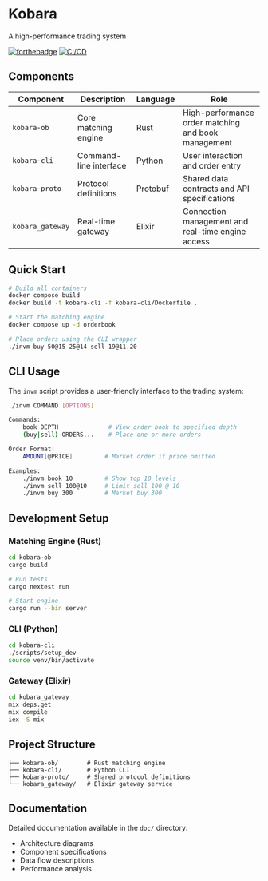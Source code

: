 # Kobara 

A high-performance trading system

[![forthebadge](https://forthebadge.com/images/badges/powered-by-electricity.svg)](https://forthebadge.com)
[![CI/CD](https://github.com/wlvchandler/kobara/actions/workflows/ci.yml/badge.svg?branch=main)](https://github.com/wlvchandler/kobara/actions/workflows/ci.yml)

## Components

| Component | Description | Language | Role |
|-----------|-------------|----------|------|
| `kobara-ob` | Core matching engine | Rust | High-performance order matching and book management |
| `kobara-cli` | Command-line interface | Python | User interaction and order entry |
| `kobara-proto` | Protocol definitions | Protobuf | Shared data contracts and API specifications |
| `kobara_gateway` | Real-time gateway | Elixir | Connection management and real-time engine access  |


## Quick Start

```bash
# Build all containers
docker compose build
docker build -t kobara-cli -f kobara-cli/Dockerfile .

# Start the matching engine
docker compose up -d orderbook

# Place orders using the CLI wrapper
./invm buy 50@15 25@14 sell 19@11.20
```

## CLI Usage

The `invm` script provides a user-friendly interface to the trading system:

```bash
./invm COMMAND [OPTIONS]

Commands:
    book DEPTH              # View order book to specified depth
    (buy|sell) ORDERS...    # Place one or more orders

Order Format:
    AMOUNT[@PRICE]         # Market order if price omitted

Examples:
    ./invm book 10         # Show top 10 levels
    ./invm sell 100@10     # Limit sell 100 @ 10
    ./invm buy 300         # Market buy 300
```

## Development Setup

### Matching Engine (Rust)
```bash
cd kobara-ob
cargo build

# Run tests
cargo nextest run

# Start engine
cargo run --bin server
```

### CLI (Python)
```bash
cd kobara-cli
./scripts/setup_dev
source venv/bin/activate
```

### Gateway (Elixir)
```bash
cd kobara_gateway
mix deps.get
mix compile
iex -S mix
```

## Project Structure
```
├── kobara-ob/        # Rust matching engine
├── kobara-cli/       # Python CLI
├── kobara-proto/     # Shared protocol definitions
└── kobara_gateway/   # Elixir gateway service
```

## Documentation

Detailed documentation available in the `doc/` directory:
- Architecture diagrams
- Component specifications
- Data flow descriptions
- Performance analysis
